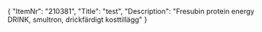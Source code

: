 {
  "ItemNr": "210381",
  "Title": "test",
  "Description": "Fresubin protein energy DRINK, smultron, drickfärdigt kosttillägg"
}
